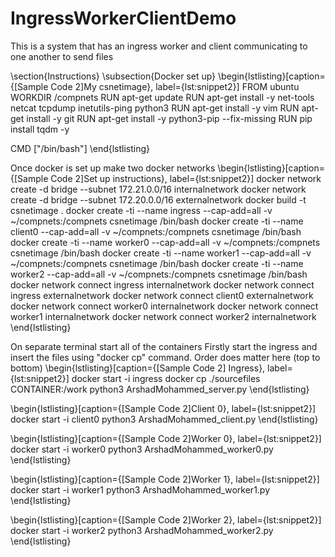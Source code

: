 # IngressWorkerClientDemo
This is a system that has an ingress worker and client communicating to one another to send files

\section{Instructions}
\subsection{Docker set up}
\begin{lstlisting}[caption={[Sample Code 2]My csnetimage}, label={lst:snippet2}]
FROM ubuntu
WORKDIR /compnets
RUN apt-get update
RUN apt-get install -y net-tools netcat tcpdump inetutils-ping python3
RUN apt-get install -y vim
RUN apt-get install -y git
RUN apt-get install -y python3-pip --fix-missing
RUN pip install tqdm -y

CMD ["/bin/bash"]
\end{lstlisting}


Once docker is set up make two docker networks
\begin{lstlisting}[caption={[Sample Code 2]Set up instructions}, label={lst:snippet2}]
docker network create -d bridge --subnet 172.21.0.0/16 internalnetwork
docker network create -d bridge --subnet 172.20.0.0/16 externalnetwork
docker build -t csnetimage .
docker create -ti --name ingress --cap-add=all -v ~/compnets:/compnets 
csnetimage /bin/bash
docker create -ti --name client0 --cap-add=all -v ~/compnets:/compnets 
csnetimage /bin/bash
docker create -ti --name worker0 --cap-add=all -v ~/compnets:/compnets 
csnetimage /bin/bash
docker create -ti --name worker1 --cap-add=all -v ~/compnets:/compnets 
csnetimage /bin/bash
docker create -ti --name worker2 --cap-add=all -v ~/compnets:/compnets 
csnetimage /bin/bash
docker network connect ingress internalnetwork
docker network connect ingress externalnetwork
docker network connect client0 externalnetwork
docker network connect worker0 internalnetwork
docker network connect worker1 internalnetwork
docker network connect worker2 internalnetwork
\end{lstlisting}

On separate terminal start all of the containers 
Firstly start the ingress and insert the files using "docker cp" command.
Order does matter here (top to bottom)
\begin{lstlisting}[caption={[Sample Code 2] Ingress}, label={lst:snippet2}]
    docker start -i ingress
    docker cp ./sourcefiles CONTAINER:/work
    python3 ArshadMohammed_server.py
\end{lstlisting}

\begin{lstlisting}[caption={[Sample Code 2]Client 0}, label={lst:snippet2}]
    docker start -i client0
    python3 ArshadMohammed_client.py
\end{lstlisting}

\begin{lstlisting}[caption={[Sample Code 2]Worker 0}, label={lst:snippet2}]
    docker start -i worker0
    python3 ArshadMohammed_worker0.py
\end{lstlisting}

\begin{lstlisting}[caption={[Sample Code 2]Worker 1}, label={lst:snippet2}]
    docker start -i worker1
    python3 ArshadMohammed_worker1.py
\end{lstlisting}

\begin{lstlisting}[caption={[Sample Code 2]Worker 2}, label={lst:snippet2}]
    docker start -i worker2
    python3 ArshadMohammed_worker2.py
\end{lstlisting}
